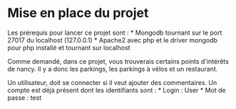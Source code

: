 # Mise en place du projet

Les prérequis pour lancer ce projet sont :
    * Mongodb tournant sur le port 27017 du localhost (127.0.0.1)
    * Apache2 avec php et le driver mongodb pour php installé et tournant sur localhost

Comme demandé, dans ce projet, vous trouverais certains points d'intérêts de nancy.
Il y a donc les parkings, les parkings à vélos et un restaurant.

Un utilisateur, doit se connecter si il veut ajouter des commentaires.
Un compte est déjà présent dont les identifiants sont :
    * Login : User
    * Mot de passe : test

